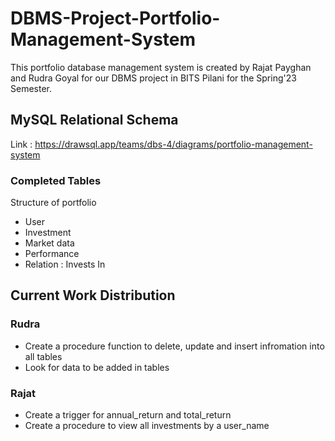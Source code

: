 # DBMS-Project-Portfolio-Management-System
This portfolio database management system is created by Rajat Payghan and Rudra Goyal for our DBMS project in BITS Pilani for the Spring'23 Semester.

## MySQL Relational Schema
Link : https://drawsql.app/teams/dbs-4/diagrams/portfolio-management-system
### Completed Tables
Structure of portfolio
- User
- Investment
- Market data
- Performance
- Relation : Invests In

## Current Work Distribution
### Rudra
- Create a procedure function to delete, update and insert infromation into all tables
- Look for data to be added in tables

### Rajat
- Create a trigger for annual_return and total_return
- Create a procedure to view all investments by a user_name

